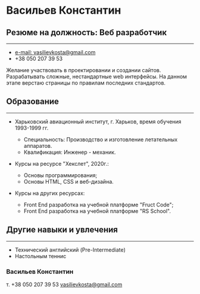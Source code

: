 ﻿# Васильев Константин
## Резюме на должность: Веб разработчик
---
* [e-mail: vasilievkosta@gmail.com](mailto:vasilievkosta@gmail.com)
* +38 050 207 39 53

Желание участвовать в проектировании и создании сайтов.
Разрабатывать сложные, нестандартные web интерфейсы.
На данном этапе верстаю страницы по правилам последних стандартов.
	
## Образование
---
* Харьковский авиационный институт, г. Харьков, время обучения 1993-1999 гг.
   * Специальность: Производство и изготовление летательных аппаратов.
   * Квалификация: Инженер - механик.
	
* Курсы на ресурсе "Хекслет", 2020г.:
	* Основы программирования;
	* Основы HTML, CSS и веб-дизайна.
		  
* Курсы на других ресурсах:
   * Front End разработка на учебной платформе "Fruct Code";
   * Front End разработка на учебной платформе "RS School". 
	
## Другие навыки и увлечения
---		
* Технический английский (Pre-Intermediate)
* Настольным теннис

### Васильев Константин
т. +38 050 207 39 53   [vasilievkosta@gmail.com](mailto:vasilievkosta@gmail.com)